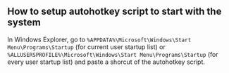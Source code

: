 ## How to setup autohotkey script to start with the system

In Windows Explorer, go to ``%APPDATA%\Microsoft\Windows\Start Menu\Programs\Startup`` (for current user startup list) or ``%ALLUSERSPROFILE%\Microsoft\Windows\Start Menu\Programs\Startup`` (for every user startup list) and paste a shorcut of the autohotkey script.